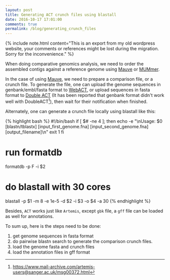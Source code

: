```yaml
---
layout: post
title: Generating ACT crunch files using blastall
date: 2016-10-17 17:01:00
comments: true
permalink: /blog/generating_crunch_files
---
```


{% include note.html content="This is an export from my old wordpress website, your comments or references might be lost during the migration. Sorry for the inconvenience." %} <br>


When doing comparative genomics analysis, we need to order the assembled contigs against a reference genome using [Mauve](http://darlinglab.org/mauve/mauve.html) or [MUMmer](http://mummer.sourceforge.net/manual/).


In the case of using [Mauve](http://darlinglab.org/mauve/mauve.html), we need to prepare a comparison file, or a crunch file. To generate the file, one can upload the genome sequences in genbank/embl/fasta format to [WebACT](https://www.webact.org/WebACT/home), or upload sequences in fasta format to [Double ACT](http://www.hpa-bioinfotools.org.uk/pise/double_actv2.html) (It has been reported that genbank format didn't work well with DoubleACT[^1]), then wait for their notification when finished.

Alternately, one can generate a crunch file locally using blastall like this:

{% highlight bash %} 
#!/bin/bash
if [ $# -ne 4 ]; then 
    echo -e "\nUsage: $0 [blastn/tblastx] [input_first_genome.fna] [input_second_genome.fna] [output_filename]\n"
    exit 1
fi

# run formatdb
formatdb -p F -i $2 

# do blastall with 30 cores
blastall -p $1 -m 8 -e 1e-5 -d $2 -i $3 -o $4 -a 30
{% endhighlight %}


Besides, `ACT` works just like `Artemis`, except `gbk` file, a `gff` file can be loaded as well for annotations.

To sum up, here is the steps need to be done:

1. get genome sequences in fasta format
2. do pairwise blastn search to generate the comparison crunch files.
3. load the genome fasta and crunch files
4. load the annotation files in gff format

[^1]: https://www.mail-archive.com/artemis-users@sanger.ac.uk/msg00372.html